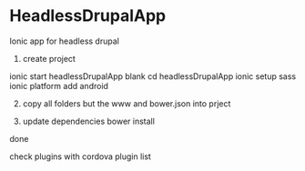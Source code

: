# HeadlessDrupalApp
Ionic app for headless drupal


1. create project

ionic start headlessDrupalApp blank
cd headlessDrupalApp
ionic setup sass
ionic platform add android

2. copy all folders but  the www and bower.json into prject

3. update dependencies
bower install

done

check plugins with 
cordova plugin list
